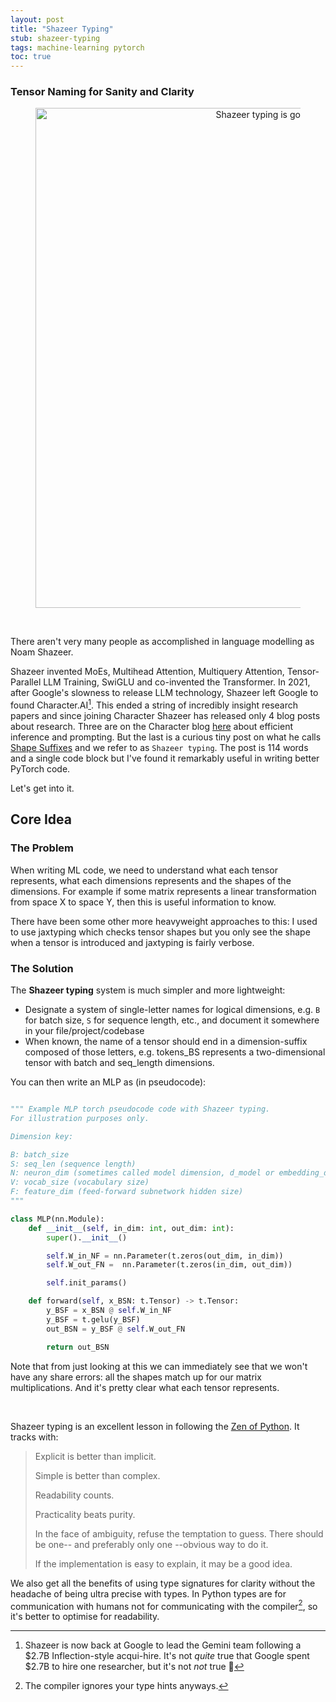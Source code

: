 ```yaml
---
layout: post
title: "Shazeer Typing"
stub: shazeer-typing
tags: machine-learning pytorch
toc: true
---
```


### Tensor Naming for Sanity and Clarity

<div align="center">
  <figure>
    <img src="/blog/images/shazeer-typing/karpathy_tweet.png" width="800" alt="Shazeer typing is good for your skin">
    </figure>
</div>

<br>

There aren't very many people as accomplished in language modelling as Noam Shazeer.

Shazeer invented MoEs, Multihead Attention, Multiquery Attention,
Tensor-Parallel LLM Training, SwiGLU and co-invented the Transformer.
In 2021, after Google's slowness to release LLM technology,
Shazeer left Google to found Character.AI[^google].
This ended a string of incredibly insight research papers and since joining Character Shazeer has released only 4 blog posts about research.
Three are on the Character blog [here](https://research.character.ai/) about efficient inference and prompting.
But the last is a curious tiny post on what he calls [Shape Suffixes](https://medium.com/@NoamShazeer/shape-suffixes-good-coding-style-f836e72e24fd) and
we refer to as `Shazeer typing`.
The post is 114 words and a single code block but I've found it
remarkably useful in writing better PyTorch code.

Let's get into it.

[^google]: Shazeer is now back at Google to lead the Gemini team following a $2.7B Inflection-style acqui-hire.
It's not _quite_ true that Google spent $2.7B to hire one researcher,
but it's not _not_ true 🤷


## Core Idea

### The Problem

When writing ML code, we need to understand what each tensor represents, what each dimensions represents and the shapes of the dimensions. For example if some matrix represents a linear transformation from space X to space Y, then this is useful information to know.

There have been some other more heavyweight approaches to this: I used to use jaxtyping which checks tensor shapes but you only see the shape when a tensor is introduced and jaxtyping is fairly verbose.

### The Solution

The **Shazeer typing** system is much simpler and more lightweight:

- Designate a system of single-letter names for logical dimensions, e.g. `B` for batch size, `S` for sequence length, etc., and document it somewhere in your file/project/codebase
- When known, the name of a tensor should end in a dimension-suffix composed of those letters, e.g. tokens_BS represents a two-dimensional tensor with batch and seq_length dimensions.

You can then write an MLP as (in pseudocode):

```python

""" Example MLP torch pseudocode code with Shazeer typing.
For illustration purposes only.

Dimension key:

B: batch_size
S: seq_len (sequence length)
N: neuron_dim (sometimes called model dimension, d_model or embedding_dim)
V: vocab_size (vocabulary size)
F: feature_dim (feed-forward subnetwork hidden size)
"""

class MLP(nn.Module):
    def __init__(self, in_dim: int, out_dim: int):
        super().__init__()

        self.W_in_NF = nn.Parameter(t.zeros(out_dim, in_dim))
        self.W_out_FN =  nn.Parameter(t.zeros(in_dim, out_dim))

        self.init_params()

    def forward(self, x_BSN: t.Tensor) -> t.Tensor:
        y_BSF = x_BSN @ self.W_in_NF
        y_BSF = t.gelu(y_BSF)
        out_BSN = y_BSF @ self.W_out_FN

        return out_BSN
```

Note that from just looking at this we can immediately see that we won't have any share errors:
all the shapes match up for our matrix multiplications.
And it's pretty clear what each tensor represents.

<br>

Shazeer typing is an excellent lesson in following the [Zen of Python](https://peps.python.org/pep-0020/). It tracks with:

> Explicit is better than implicit.
>
> Simple is better than complex.
>
> Readability counts.
>
> Practicality beats purity.
>
> In the face of ambiguity, refuse the temptation to guess.
> There should be one-- and preferably only one --obvious way to do it.
>
> If the implementation is easy to explain, it may be a good idea.

We also get all the benefits of using type signatures for clarity without the headache of being ultra precise with types.
In Python types are for communication with humans not for communicating with the compiler[^compiler], so it's better to optimise for readability.

[^compiler]: The compiler ignores your type hints anyways.
